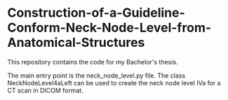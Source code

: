# Construction-of-a-Guideline-Conform-Neck-Node-Level-from-Anatomical-Structures
This repository contains the code for my Bachelor's thesis. 

The main entry point is the neck_node_level.py file. 
The class NeckNodeLevel4aLeft can be used to create the neck node level IVa for a CT scan in DICOM format.
